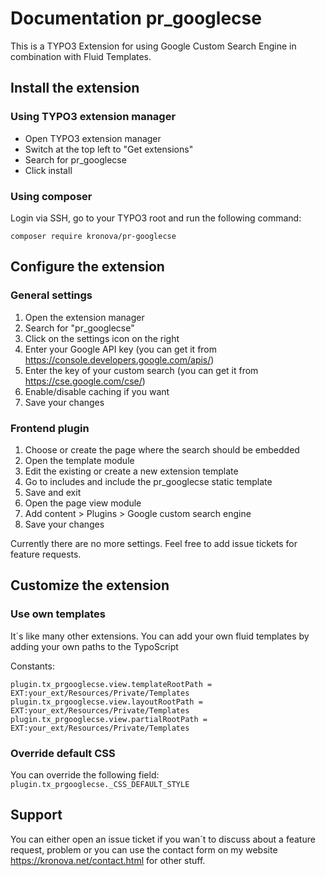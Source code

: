 # Documentation pr_googlecse #

This is a TYPO3 Extension for using Google Custom Search Engine in combination with Fluid Templates.

## Install the extension ##

### Using TYPO3 extension manager ###

- Open TYPO3 extension manager
- Switch at the top left to "Get extensions"
- Search for pr_googlecse
- Click install

### Using composer ###

Login via SSH, go to your TYPO3 root and run the following command:

`composer require kronova/pr-googlecse`

## Configure the extension ##

### General settings ###

1. Open the extension manager
2. Search for "pr_googlecse"
3. Click on the settings icon on the right
4. Enter your Google API key (you can get it from https://console.developers.google.com/apis/)
5. Enter the key of your custom search (you can get it from https://cse.google.com/cse/)
6. Enable/disable caching if you want
7. Save your changes

### Frontend plugin ###

1. Choose or create the page where the search should be embedded
3. Open the template module
4. Edit the existing or create a new extension template
5. Go to includes and include the pr_googlecse static template
6. Save and exit
7. Open the page view module
8. Add content > Plugins > Google custom search engine
9. Save your changes

Currently there are no more settings. Feel free to add issue tickets for feature requests.

## Customize the extension ##

### Use own templates ###

It´s like many other extensions. You can add your own fluid templates by adding your own paths 
to the TypoScript

Constants:
```
plugin.tx_prgooglecse.view.templateRootPath = EXT:your_ext/Resources/Private/Templates
plugin.tx_prgooglecse.view.layoutRootPath = EXT:your_ext/Resources/Private/Templates
plugin.tx_prgooglecse.view.partialRootPath = EXT:your_ext/Resources/Private/Templates
```

### Override default CSS ###

You can override the following field: `plugin.tx_prgooglecse._CSS_DEFAULT_STYLE`

## Support ##

You can either open an issue ticket if you wan´t to discuss about a feature request, problem or
you can use the contact form on my website https://kronova.net/contact.html for other stuff.
